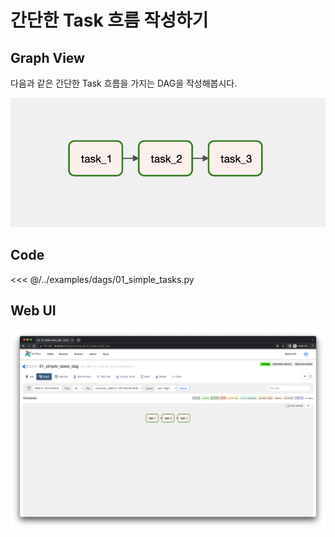 # 간단한 Task 흐름 작성하기

## Graph View

다음과 같은 간단한 Task 흐름을 가지는 DAG을 작성해봅시다.

![image-20220122121951658](./image-20220122121951658.png)

## Code

<<< @/../examples/dags/01_simple_tasks.py

## Web UI

![image-20220122122006564](./image-20220122122006564.png)
